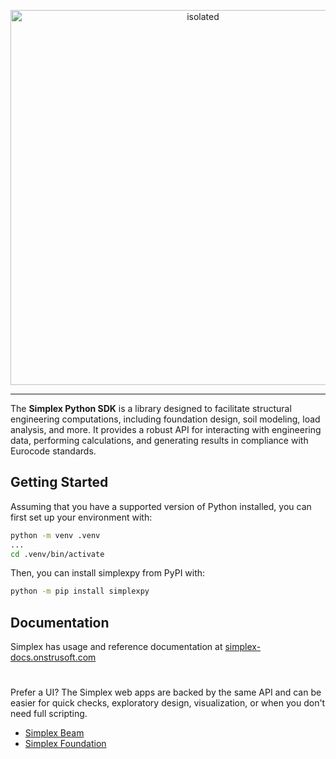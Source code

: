 <p>
    <a href="https://strusoft.com/software/3d-structural-analysis-software-fem-design/" target="_blank">
        <p align="center">
            <img src="https://raw.githubusercontent.com/ms-structural/company-assets/refs/heads/master/simplex/img/simplex_text_blue.png" alt="isolated" width="600" style="centre"/>
        </p>
    </a>
</p>

---

The **Simplex Python SDK** is a library designed to facilitate structural engineering computations, including foundation design, soil modeling, load analysis, and more. It provides a robust API for interacting with engineering data, performing calculations, and generating results in compliance with Eurocode standards.

## Getting Started

Assuming that you have a supported version of Python installed, you can first set up your environment with:

```bash
python -m venv .venv
...
cd .venv/bin/activate
```

Then, you can install simplexpy from PyPI with:

```bash
python -m pip install simplexpy
```

## Documentation

Simplex has usage and reference documentation at [simplex-docs.onstrusoft.com](https://simplex-docs.onstrusoft.com/)

#

Prefer a UI? The Simplex web apps are backed by the same API and can be easier for quick checks, exploratory design, visualization, or when you don't need full scripting.

- [Simplex Beam](https://strusoft.com/software/simplex-beam-design-software/)
- [Simplex Foundation](https://strusoft.com/software/simplex-foundation-design-software/)
